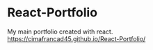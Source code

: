 # React-Portfolio

My main portfolio created with react.
https://cimafrancad45.github.io/React-Portfolio/
